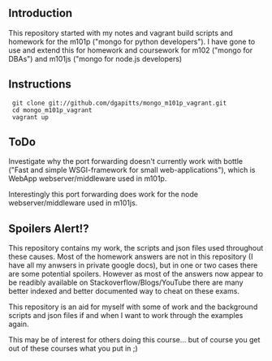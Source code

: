 Introduction
------------

This repository started with my notes and vagrant build scripts and homework for the m101p ("mongo for python developers").
I have gone to use and extend this for homework and coursework for m102 ("mongo for DBAs") and m101js ("mongo for node.js developers) 


Instructions
-------------

     git clone git://github.com/dgapitts/mongo_m101p_vagrant.git
     cd mongo_m101p_vagrant
     vagrant up


ToDo
----

Investigate why the port forwarding doesn't currently work with bottle ("Fast and simple WSGI-framework for small web-applications"), which is WebApp webserver/middleware used in m101p.

Interestingly this port forwarding does work for the node webserver/middleware used in m101js.


Spoilers Alert!?
----------------

This repository contains my work, the scripts and json files used throughout these causes. Most of the homework answers are not in this repository (I have all my anwsers in private google docs), but in one or two cases there are some potential spoilers. However as most of the answers now appear to be readibly available on Stackoverflow/Blogs/YouTube there are many better indexed and better documented way to cheat on these exams.

This repository is an aid for myself with some of work and the background scripts and json files if and when I want to work through the examples again. 

This may be of interest for others doing this course... but of course you get out of these courses what you put in ;)  
